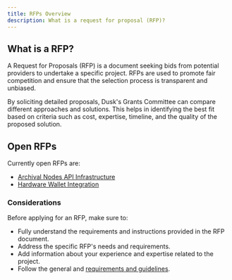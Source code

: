 ```yaml
---
title: RFPs Overview
description: What is a request for proposal (RFP)?
---
```


## What is a RFP?
A Request for Proposals (RFP) is a document seeking bids from potential providers to undertake a specific project. RFPs are used to promote fair competition and ensure that the selection process is transparent and unbiased.

By soliciting detailed proposals, Dusk's Grants Committee can compare different approaches and solutions. This helps in identifying the best fit based on criteria such as cost, expertise, timeline, and the quality of the proposed solution.

## Open RFPs

Currently open RFPs are:
- [Archival Nodes API Infrastructure](/grants/rfps/archival-node)
- [Hardware Wallet Integration](/grants/rfps/hardware-wallet)

### Considerations

Before applying for an RFP, make sure to:
- Fully understand the requirements and instructions provided in the RFP document.
- Address the specific RFP's needs and requirements.
- Add information about your experience and expertise related to the project.
- Follow the general and [requirements and guidelines](/grants#general-requirements).

